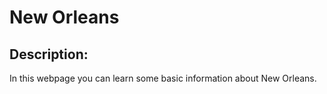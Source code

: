 # New Orleans

## Description:
In this webpage you can learn some basic information about New Orleans.
